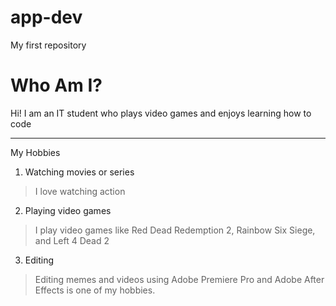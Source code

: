 # app-dev
My first repository
# Who Am I?
Hi! I am an IT student who plays video games and enjoys learning how to code
_________________________________________
My Hobbies
1. Watching movies or series
> I love watching action
2. Playing video games
> I play video games like Red Dead Redemption 2, Rainbow Six Siege, and Left 4 Dead 2
3. Editing
> Editing memes and videos using Adobe Premiere Pro and Adobe After Effects is one of my hobbies.
